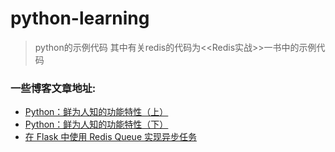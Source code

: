 # python-learning

> python的示例代码
> 其中有关redis的代码为<<Redis实战>>一书中的示例代码


### 一些博客文章地址:

* [Python：鲜为人知的功能特性（上）](https://juejin.im/post/5c789608f265da2dae51384d)
* [Python：鲜为人知的功能特性（下）](https://juejin.im/post/5c7beef96fb9a049d44288f6)
* [在 Flask 中使用 Redis Queue 实现异步任务](https://juejin.im/post/5c407497e51d457cba6ca871)
